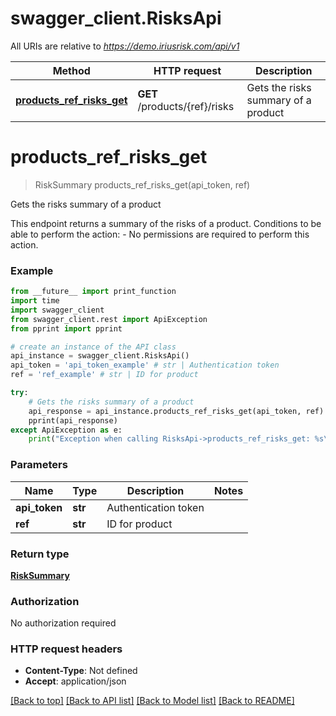 # swagger_client.RisksApi

All URIs are relative to *https://demo.iriusrisk.com/api/v1*

Method | HTTP request | Description
------------- | ------------- | -------------
[**products_ref_risks_get**](RisksApi.md#products_ref_risks_get) | **GET** /products/{ref}/risks | Gets the risks summary of a product


# **products_ref_risks_get**
> RiskSummary products_ref_risks_get(api_token, ref)

Gets the risks summary of a product

This endpoint returns a summary of the risks of a product. Conditions to be able to perform the action:   - No permissions are required to perform this action. 

### Example
```python
from __future__ import print_function
import time
import swagger_client
from swagger_client.rest import ApiException
from pprint import pprint

# create an instance of the API class
api_instance = swagger_client.RisksApi()
api_token = 'api_token_example' # str | Authentication token
ref = 'ref_example' # str | ID for product

try:
    # Gets the risks summary of a product
    api_response = api_instance.products_ref_risks_get(api_token, ref)
    pprint(api_response)
except ApiException as e:
    print("Exception when calling RisksApi->products_ref_risks_get: %s\n" % e)
```

### Parameters

Name | Type | Description  | Notes
------------- | ------------- | ------------- | -------------
 **api_token** | **str**| Authentication token | 
 **ref** | **str**| ID for product | 

### Return type

[**RiskSummary**](RiskSummary.md)

### Authorization

No authorization required

### HTTP request headers

 - **Content-Type**: Not defined
 - **Accept**: application/json

[[Back to top]](#) [[Back to API list]](../README.md#documentation-for-api-endpoints) [[Back to Model list]](../README.md#documentation-for-models) [[Back to README]](../README.md)

